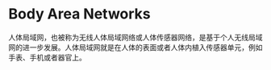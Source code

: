 # Body Area Networks

人体局域网，也被称为无线人体局域网络或人体传感器网络，是基于个人无线局域网的进一步发展。人体局域网就是在人体的表面或者人体内植入传感器单元，例如手表、手机或者器官上。